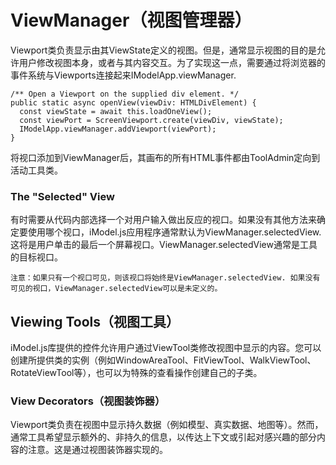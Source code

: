 # ViewManager（视图管理器）

Viewport类负责显示由其ViewState定义的视图。但是，通常显示视图的目的是允许用户修改视图本身，或者与其内容交互。为了实现这一点，需要通过将浏览器的事件系统与Viewports连接起来IModelApp.viewManager.

```
/** Open a Viewport on the supplied div element. */
public static async openView(viewDiv: HTMLDivElement) {
  const viewState = await this.loadOneView();
  const viewPort = ScreenViewport.create(viewDiv, viewState);
  IModelApp.viewManager.addViewport(viewPort);
}
```

将视口添加到ViewManager后，其画布的所有HTML事件都由ToolAdmin定向到活动工具类。

### The "Selected" View

有时需要从代码内部选择一个对用户输入做出反应的视口。如果没有其他方法来确定要使用哪个视口，iModel.js应用程序通常默认为ViewManager.selectedView. 这将是用户单击的最后一个屏幕视口。ViewManager.selectedView通常是工具的目标视口。

`注意：如果只有一个视口可见，则该视口将始终是ViewManager.selectedView. 如果没有可见的视口，ViewManager.selectedView可以是未定义的。`

## Viewing Tools（视图工具）

iModel.js库提供的控件允许用户通过ViewTool类修改视图中显示的内容。您可以创建所提供类的实例（例如WindowAreaTool、FitViewTool、WalkViewTool、RotateViewTool等），也可以为特殊的查看操作创建自己的子类。

### View Decorators（视图装饰器）

Viewport类负责在视图中显示持久数据（例如模型、真实数据、地图等）。然而，通常工具希望显示额外的、非持久的信息，以传达上下文或引起对感兴趣的部分内容的注意。这是通过视图装饰器实现的。



